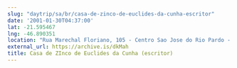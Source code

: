 ```yaml
---
slug: "daytrip/sa/br/casa-de-zinco-de-euclides-da-cunha-escritor"
date: '2001-01-30T04:37:00'
lat: -21.595467
lng: -46.890351
location: "Rua Marechal Floriano, 105 - Centro Sao Jose do Rio Pardo - SP, Brasil"
external_url: https://archive.is/dkMah
title: Casa de ZInco de Euclides da Cunha (escritor)
---
```



